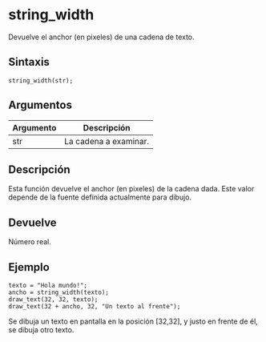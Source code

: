 # string_width

Devuelve el anchor (en pixeles) de una cadena de texto.

## Sintaxis

  
```gml  
string_width(str);  
```  

## Argumentos

Argumento|Descripción|  
---|---|  
str|La cadena a examinar.|  

## Descripción

Esta función devuelve el anchor (en pixeles) de la cadena dada. Este valor depende de la fuente definida actualmente para dibujo.

## Devuelve

Número real.

## Ejemplo

  
```gml  
texto = "Hola mundo!";  
ancho = string_width(texto);  
draw_text(32, 32, texto);  
draw_text(32 + ancho, 32, "Un texto al frente");  
```  
Se dibuja un texto en pantalla en la posición [32,32], y justo en frente de él, se dibuja otro texto.